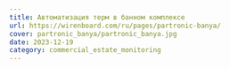 ```yaml
---
title: Автоматизация терм в банном комплексе
url: https://wirenboard.com/ru/pages/partronic-banya/
cover: partronic_banya/partronic_banya.jpg
date: 2023-12-19
category: commercial_estate_monitoring
---
```

